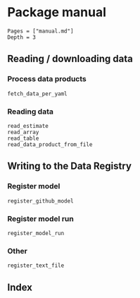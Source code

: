 # Package manual
```@contents
Pages = ["manual.md"]
Depth = 3
```

## Reading / downloading data

### Process data products

```@docs
fetch_data_per_yaml
```

### Reading data

```@docs
read_estimate
read_array
read_table
read_data_product_from_file
```

## Writing to the Data Registry

### Register model
```@docs
register_github_model
```

### Register model run
```@docs
register_model_run
```

### Other
```@docs
register_text_file
```

## Index
```@index
```
